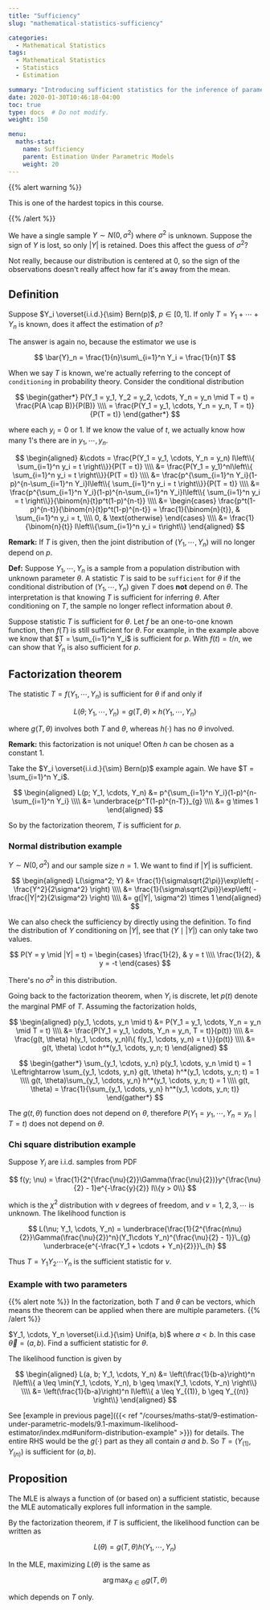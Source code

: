 ```yaml
---
title: "Sufficiency"
slug: "mathematical-statistics-sufficiency"

categories:
  - Mathematical Statistics
tags:
  - Mathematical Statistics
  - Statistics
  - Estimation

summary: "Introducing sufficient statistics for the inference of parameters. The factorization theorem comes in handy!"
date: 2020-01-30T10:46:18-04:00
toc: true
type: docs  # Do not modify.
weight: 150

menu:
  maths-stat:
    name: Sufficiency
    parent: Estimation Under Parametric Models
    weight: 20
---
```




{{% alert warning %}}

This is one of the hardest topics in this course.

{{% /alert %}}



We have a single sample $Y \sim N(0, \sigma^2)$ where $\sigma^2$ is unknown. Suppose the sign of $Y$ is lost, so only $|Y|$ is retained. Does this affect the guess of $\sigma^2$?

Not really, because our distribution is centered at $0$, so the sign of the observations doesn't really affect how far it's away from the mean.

## Definition

Suppose $Y_i \overset{i.i.d.}{\sim} Bern(p)$, $p \in [0, 1]$. If only $T = Y_1 + \cdots + Y_n$ is known, does it affect the estimation of $p$?

The answer is again no, because the estimator we use is

$$
\bar{Y}_n = \frac{1}{n}\sum\_{i=1}^n Y_i = \frac{1}{n}T
$$

When we say $T$ is known, we're actually referring to the concept of `conditioning` in probability theory. Consider the conditional distribution

$$
\begin{gather*}
	P(Y_1 = y_1, Y_2 = y_2, \cdots, Y_n = y_n \mid T = t) = \frac{P(A \cap B)}{P(B)} \\\\
	= \frac{P(Y_1 = y_1, \cdots, Y_n = y_n, T = t)}{P(T = t)}
\end{gather*}
$$

where each $y_i = 0$ or $1$. If we know the value of $t$, we actually know how many $1$'s there are in $y_1, \cdots, y_n$.

$$
\begin{aligned}
	&\cdots = \frac{P(Y_1 = y_1, \cdots, Y_n = y_n) I\left\\{ \sum_{i=1}^n y_i = t \right\\}}{P(T = t)} \\\\
	&= \frac{P(Y_1 = y_1)^nI\left\\{ \sum_{i=1}^n y_i = t \right\\}}{P(T = t)} \\\\
	&= \frac{p^{\sum_{i=1}^n Y_i}(1-p)^{n-\sum_{i=1}^n Y_i}I\left\\{ \sum_{i=1}^n y_i = t \right\\}}{P(T = t)} \\\\
	&= \frac{p^{\sum_{i=1}^n Y_i}(1-p)^{n-\sum_{i=1}^n Y_i}I\left\\{ \sum_{i=1}^n y_i = t \right\\}}{\binom{n}{t}p^t(1-p)^{n-t}} \\\\
	&= \begin{cases}
		\frac{p^t(1-p)^{n-t}}{\binom{n}{t}p^t(1-p)^{n-t}} = \frac{1}{\binom{n}{t}}, & \sum_{i=1}^n y_i = t, \\\\
		0, & \text{otherwise}
	\end{cases} \\\\
	&= \frac{1}{\binom{n}{t}} I\left\\{\sum_{i=1}^n y_i = t\right\\}
\end{aligned}
$$

**Remark:** If $T$ is given, then the joint distribution of $(Y_1, \cdots, Y_n)$ will no longer depend on $p$.



**Def:** Suppose $Y_1, \cdots, Y_n$ is a sample from a population distribution with unknown parameter $\theta$. A statistic $T$ is said to be `sufficient` for $\theta$ if the conditional distribution of $(Y_1, \cdots, Y_n)$ given $T$ does **not** depend on $\theta$. The interpretation is that knowing $T$ is sufficient for inferring $\theta$. After conditioning on $T$, the sample no longer reflect information about $\theta$.

Suppose statistic $T$ is sufficient for $\theta$. Let $f$ be an one-to-one known function, then $f(T)$ is still sufficient for $\theta$. For example, in the example above we know that $T = \sum_{i=1}^n Y_i$ is sufficient for $p$. With $f(t) = t/n$, we can show that $\bar{Y}_n$ is also sufficient for $p$.

## Factorization theorem

The statistic $T = f(Y_1, \cdots, Y_n)$ is sufficient for $\theta$ if and only if

$$
L(\theta; Y_1, \cdots, Y_n) = g(T, \theta) \times h(Y_1, \cdots, Y_n)
$$

where $g(T, \theta)$ involves both $T$ and $\theta$, whereas $h(\cdot)$ has no $\theta$ involved.

**Remark:** this factorization is not unique! Often $h$ can be chosen as a constant $1$.

Take the $Y_i \overset{i.i.d.}{\sim} Bern(p)$ example again. We have $T = \sum_{i=1}^n Y_i$.

$$
\begin{aligned}
	L(p; Y_1, \cdots, Y_n) &= p^{\sum_{i=1}^n Y_i}(1-p)^{n-\sum_{i=1}^n Y_i} \\\\
	&= \underbrace{p^T(1-p)^{n-T}}_{g} \\\\
	&= g \times 1
\end{aligned}
$$

So by the factorization theorem, $T$ is sufficient for $p$.

### Normal distribution example

$Y \sim N(0, \sigma^2)$ and our sample size $n = 1$. We want to find if $|Y|$ is sufficient.

$$
\begin{aligned}
	L(\sigma^2; Y) &= \frac{1}{\sigma\sqrt{2\pi}}\exp\left( -\frac{Y^2}{2\sigma^2} \right) \\\\
	&= \frac{1}{\sigma\sqrt{2\pi}}\exp\left( -\frac{|Y|^2}{2\sigma^2} \right) \\\\
	&= g(|Y|, \sigma^2) \times 1
\end{aligned}
$$

We can also check the sufficiency by directly using the definition. To find the distribution of $Y$ conditioning on $|Y|$, see that $(Y \mid |Y|)$ can only take two values.

$$
P(Y = y \mid |Y| = t) = \begin{cases}
	\frac{1}{2}, & y = t \\\\
	\frac{1}{2}, & y = -t
\end{cases}
$$

There's no $\sigma^2$ in this distribution.

Going back to the factorization theorem, when $Y_i$ is discrete, let $p(t)$ denote the marginal PMF of $T$. Assuming the factorization holds,

$$
\begin{aligned}
	p(y_1, \cdots, y_n \mid t) &= P(Y_1 = y_1, \cdots, Y_n = y_n \mid T = t) \\\\
	&= \frac{P(Y_1 = y_1, \cdots, Y_n = y_n, T = t)}{p(t)} \\\\
	&= \frac{g(t, \theta) h(y_1, \cdots, y_n)I\{ f(y_1, \cdots, y_n) = t \}}{p(t)} \\\\
	&= g(t, \theta) \cdot h^*(y_1, \cdots, y_n; t)
\end{aligned}
$$


$$
\begin{gather*}
  \sum_{y_1, \cdots, y_n} p(y_1, \cdots, y_n \mid t) = 1 \Leftrightarrow \sum_{y_1, \cdots, y_n} g(t, \theta) h^*(y_1, \cdots, y_n; t) = 1 \\\\
	g(t, \theta)\sum_{y_1, \cdots, y_n} h^*(y_1, \cdots, y_n; t) = 1 \\\\
	g(t, \theta) = \frac{1}{\sum_{y_1, \cdots, y_n} h^*(y_1, \cdots, y_n; t)}
\end{gather*}
$$


The $g(t, \theta)$ function does not depend on $\theta$, therefore $P(Y_1 = y_1, \cdots, Y_n = y_n \mid T = t)$ does not depend on $\theta$.

### Chi square distribution example

Suppose $Y_i$ are i.i.d. samples from PDF

$$
f(y; \nu) = \frac{1}{2^{\frac{\nu}{2}}\Gamma(\frac{\nu}{2})}y^{\frac{\nu}{2} - 1}e^{-\frac{y}{2}} I\\{y > 0\\}
$$

which is the $\chi^2$ distribution with $\nu$ degrees of freedom, and $\nu = 1, 2, 3, \cdots$ is unknown. The likelihood function is

$$
L(\nu; Y_1, \cdots, Y_n) = \underbrace{\frac{1}{2^{\frac{n\nu}{2}}\Gamma(\frac{\nu}{2})^n}(Y_1\cdots Y_n)^{\frac{\nu}{2} - 1}}\_{g} \underbrace{e^{-\frac{Y_1 + \cdots + Y_n}{2}}}\_{h}
$$

Thus $T = Y_1 Y_2 \cdots Y_n$ is the sufficient statistic for $\nu$.

### Example with two parameters

{{% alert note %}}
In the factorization, both $T$ and $\theta$ can be vectors, which means the theorem can be applied when there are multiple parameters.
{{% /alert %}}

$Y_1, \cdots, Y_n \overset{i.i.d.}{\sim} Unif(a, b)$ where $a < b$. In this case $\vec\theta = (a, b)$. Find a sufficient statistic for $\theta$.

The likelihood function is given by

$$
\begin{aligned}
	L(a, b; Y_1, \cdots, Y_n) &= \left(\frac{1}{b-a}\right)^n I\left\\{ a \leq \min(Y_1, \cdots, Y_n), b \geq \max(Y_1, \cdots, Y_n) \right\\} \\\\
	&= \left(\frac{1}{b-a}\right)^n I\left\\{ a \leq Y_{(1)}, b \geq Y_{(n)} \right\\}
\end{aligned}
$$

See [example in previous page]({{< ref "/courses/maths-stat/9-estimation-under-parametric-models/9.1-maximum-likelihood-estimator/index.md#uniform-distribution-example" >}}) for details. The entire RHS would be the $g(\cdot)$ part as they all contain $a$ and $b$. So $T = (Y_{(1)}, Y_{(n)})$ is sufficient for $(a, b)$.

## Proposition

The MLE is always a function of (or based on) a sufficient statistic, because the MLE automatically explores full information in the sample.

By the factorization theorem, if $T$ is sufficient, the likelihood function can be written as

$$
L(\theta) = g(T, \theta)h(Y_1, \cdots, Y_n)
$$

In the MLE, maximizing $L(\theta)$ is the same as

$$
\arg\max_{\theta \in \Theta} g(T, \theta)
$$

which depends on $T$ only.